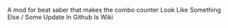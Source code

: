 A mod for beat saber that makes the combo counter Look Like Something Else
 / Some  Update In Github Is Wiki
